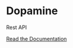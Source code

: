 # Dopamine
Rest API

<a href="https://documenter.getpostman.com/view/10402860/SzYgRFXW?version=latest">Read the Documentation</a>
